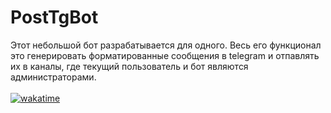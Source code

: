 # PostTgBot
Этот небольшой бот разрабатывается для одного. 
Весь его функционал это генерировать форматированные сообщения в telegram и отпавлять их в каналы, где текущий пользователь и бот являются администраторами.\
\
[![wakatime](https://wakatime.com/badge/user/7457252f-ddf9-4b15-a7c5-a3624588da26/project/1a66f9fe-4784-424b-83c0-90a3cd5230c6.svg)](https://wakatime.com/badge/user/7457252f-ddf9-4b15-a7c5-a3624588da26/project/1a66f9fe-4784-424b-83c0-90a3cd5230c6)